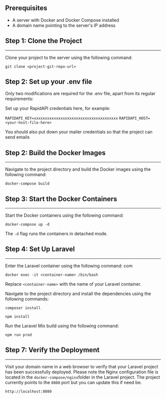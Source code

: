 Prerequisites
-------------

-   A server with Docker and Docker Compose installed
-   A domain name pointing to the server's IP address

## Step 1: Clone the Project
-------------------------

Clone your project to the server using the following command:

`git clone <project-git-repo-url>`

## Step 2: Set up your .env file

Only two modifications are required for the .env file, apart from its regular requirements: 

Set up your RapidAPI credentials here, for example: 

`RAPIDAPI_KEY=xxxxxxxxxxxxxxxxxxxxxxxxxxxxxxxxxxxxxx`
`RAPIDAPI_HOST=<your-host-file-here>`

You should also put down your mailer credentials so that the project can send emails

## Step 2: Build the Docker Images
-------------------------------

Navigate to the project directory and build the Docker images using the following command:

`docker-compose build`

## Step 3: Start the Docker Containers
-----------------------------------

Start the Docker containers using the following command:

`docker-compose up -d`

The `-d` flag runs the containers in detached mode.

## Step 4: Set Up Laravel
----------------------

Enter the Laravel container using the following command:
com

`docker exec -it <container-name> /bin/bash`

Replace `<container-name>` with the name of your Laravel container.

Navigate to the project directory and install the dependencies using the following commands:

`composer install`

`npm install`

Run the Laravel Mix build using the following command:

`npm run prod`


## Step 7: Verify the Deployment
-----------------------------

Visit your domain name in a web browser to verify that your Laravel project has been successfully deployed. Please note the Nginx configuration file is located in the `docker-compose/nginx`folder in the Laravel project. The project currently points to the `8080` port but you can update this if need be.


`http://localhost:8080`

